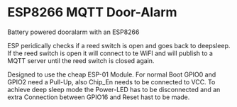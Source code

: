 # ESP8266 MQTT Door-Alarm
Battery powered dooralarm with an ESP8266

ESP peridically checks if a reed switch is open and goes back to deepsleep. If the reed switch is open it will connect to te WiFI and will publish to a MQTT server until the reed switch is closed again.

Designed to use the cheap ESP-01 Module. For normal Boot GPIO0 and GPIO2 need a Pull-Up, also Chip_En needs to be connected to VCC.
To achieve deep sleep mode the Power-LED has to be disconnected and an extra Connection between GPIO16 and Reset hast to be made.
